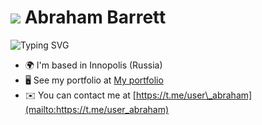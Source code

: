 ![](https://user-images.githubusercontent.com/18350557/176309783-0785949b-9127-417c-8b55-ab5a4333674e.gif) Abraham Barrett
=======================================================================================================================================

![Typing SVG](https://readme-typing-svg.herokuapp.com?color=%3F7E22CE&lines=Junior+AppSec+Engineer)

* 🌍  I'm based in Innopolis (Russia)
* 🖥️  See my portfolio at [My portfolio](https://drive.google.com/file/d/1T77nfhlLgiC89NpP_qHBInbowNLsi1Ik/view?usp=sharing)
* ✉️  You can contact me at [https://t.me/user\_abraham](mailto:https://t.me/user_abraham)

